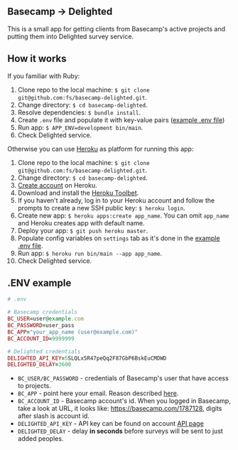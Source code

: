 ## Basecamp -> Delighted

This is a small app for getting clients from Basecamp's active projects and putting them into Delighted survey service.

## How it works
If you familiar with Ruby:

1. Clone repo to the local machine: `$ git clone git@github.com:fs/basecamp-delighted.git`.
2. Change directory: `$ cd basecamp-delighted`.
3. Resolve dependencies: `$ bundle install`.
4. Create `.env` file and populate it with key-value pairs ([example .env file](#user-content-env-example))
5. Run app: `$ APP_ENV=development bin/main`.
6. Check Delighted service.

Otherwise you can use [Heroku](http://www.heroku.com) as platform for running this app:

1. Clone repo to the local machine: `$ git clone git@github.com:fs/basecamp-delighted.git`.
2. Change directory: `$ cd basecamp-delighted`.
3. [Create account](https://id.heroku.com/signup/login) on Heroku.
4. Download and install the [Heroku Toolbet](https://toolbelt.heroku.com/).
5. If you haven't already, log in to your Heroku account and follow the prompts to create a new SSH public key: `$ heroku login`.
6. Create new app: `$ heroku apps:create app_name`. You can omit `app_name` and Heroku creates app with default name.
7. Deploy your app: `$ git push heroku master`.
8. Populate config variables on `settings` tab as it's done in the [example .env file](#user-content-env-example).
9. Run app: `$ heroku run bin/main --app app_name`.
10. Check Delighted service.

## .ENV example

```ruby
# .env

# Basecamp credentials
BC_USER=user@example.com
BC_PASSWORD=user_pass
BC_APP="your_app_name (user@example.com)"
BC_ACCOUNT_ID=9999999

# Delighted credentials
DELIGHTED_API_KEY=5SLQLx5R47peQq2F87GbP6BskEuCMDWD
DELIGHTED_DELAY=3600
```

* `BC_USER/BC_PASSWORD` - credentials of Basecamp's user that have access to projects.
* `BC_APP` - point here your email. Reason described [here](https://github.com/basecamp/bcx-api/#identify-your-app).
* `BC_ACCOUNT_ID` - Basecamp account's id. When you logged in Basecamp, take a look at URL, it looks like: https://basecamp.com/1787128, digits after slash is account id.
* `DELIGHTED_API_KEY` - API key can be found on account [API page](https://delighted.com/account/api)
* `DELIGHTED_DELAY` - delay **in seconds** before surveys will be sent to just added peoples.

